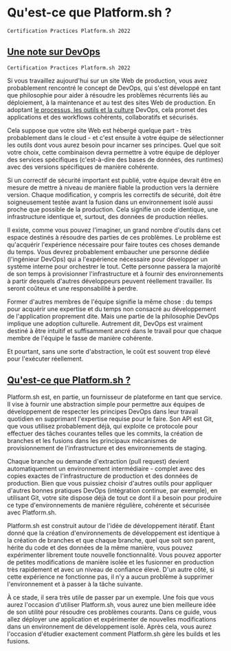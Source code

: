 # Qu'est-ce que Platform.sh ?

`Certification Practices Platform.sh 2022`

## [Une note sur DevOps](https://master-7rqtwti-4mh7eev5ydrdo.eu-3.platformsh.site/getstarted/basics/git-started.html#a-note-on-devops)

`Certification Practices Platform.sh 2022`

Si vous travaillez aujourd'hui sur un site Web de production, vous avez probablement rencontré le concept de DevOps, qui s'est développé en tant que philosophie pour aider à résoudre les problèmes récurrents liés au déploiement, à la maintenance et au test des sites Web de production. En adoptant [le processus, les outils et la culture](https://azure.microsoft.com/en-us/resources/cloud-computing-dictionary/what-is-devops/) DevOps, cela promet des applications et des workflows cohérents, collaboratifs et sécurisés.

Cela suppose que votre site Web est hébergé quelque part - très probablement dans le cloud - et c'est ensuite à votre équipe de sélectionner les outils dont vous aurez besoin pour incarner ses principes. Quel que soit votre choix, cette combinaison devra permettre à votre équipe de déployer des services spécifiques (c'est-à-dire des bases de données, des runtimes) avec des versions spécifiques de manière cohérente.

Si un correctif de sécurité important est publié, votre équipe devrait être en mesure de mettre à niveau de manière fiable la production vers la dernière version. Chaque modification, y compris les correctifs de sécurité, doit être soigneusement testée avant la fusion dans un environnement isolé aussi proche que possible de la production. Cela signifie un code identique, une infrastructure identique et, surtout, des données de production réelles.

Il existe, comme vous pouvez l'imaginer, un grand nombre d'outils dans cet espace destinés à résoudre des parties de ces problèmes. Le problème est qu'acquérir l'expérience nécessaire pour faire toutes ces choses demande du temps. Vous devrez probablement embaucher une personne dédiée (l'ingénieur DevOps) qui a l'expérience nécessaire pour développer un système interne pour orchestrer le tout. Cette personne passera la majorité de son temps à provisionner l'infrastructure et à fournir des environnements à partir desquels d'autres développeurs peuvent réellement travailler. Ils seront coûteux et une responsabilité à perdre.

Former d'autres membres de l'équipe signifie la même chose : du temps pour acquérir une expertise et du temps non consacré au développement de l'application proprement dite. Mais une partie de la philosophie DevOps implique une adoption culturelle. Autrement dit, DevOps est vraiment destiné à être intuitif et suffisamment ancré dans le travail pour que chaque membre de l'équipe le fasse de manière cohérente.

Et pourtant, sans une sorte d'abstraction, le coût est souvent trop élevé pour l'exécuter réellement.

## [Qu'est-ce que Platform.sh ?](https://master-7rqtwti-4mh7eev5ydrdo.eu-3.platformsh.site/getstarted/basics/git-started.html#what-is-platformsh)

Platform.sh est, en partie, un fournisseur de plateforme en tant que service. Il vise à fournir une abstraction simple pour permettre aux équipes de développement de respecter les principes DevOps dans leur travail quotidien en supprimant l'expertise requise pour le faire. Son API est Git, que vous utilisez probablement déjà, qui exploite ce protocole pour effectuer des tâches courantes telles que les commits, la création de branches et les fusions dans les principaux mécanismes de provisionnement de l'infrastructure et des environnements de staging.

Chaque branche ou demande d'extraction (pull request) devient automatiquement un environnement intermédiaire - complet avec des copies exactes de l'infrastructure de production et des données de production. Bien que vous puissiez choisir d'autres outils pour appliquer d'autres bonnes pratiques DevOps (intégration continue, par exemple), en utilisant Git, votre site dispose déjà de tout ce dont il a besoin pour produire ce type d'environnements de manière régulière, cohérente et sécurisée avec Platform.sh.

Platform.sh est construit autour de l'idée de développement itératif. Étant donné que la création d'environnements de développement est identique à la création de branches et que chaque branche, quel que soit son parent, hérite du code et des données de la même manière, vous pouvez expérimenter librement toute nouvelle fonctionnalité. Vous pouvez apporter de petites modifications de manière isolée et les fusionner en production très rapidement et avec un niveau de confiance élevé. D'un autre côté, si cette expérience ne fonctionne pas, il n'y a aucun problème à supprimer l'environnement et à passer à la tâche suivante.

À ce stade, il sera très utile de passer par un exemple. Une fois que vous aurez l'occasion d'utiliser Platform.sh, vous aurez une bien meilleure idée de son utilité pour résoudre ces problèmes courants. Dans ce guide, vous allez déployer une application et expérimenter de nouvelles modifications dans un environnement de développement isolé. Après cela, vous aurez l'occasion d'étudier exactement comment Platform.sh gère les builds et les fusions.





